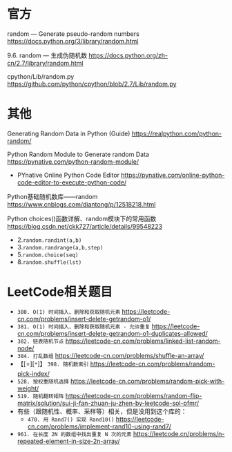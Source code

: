 
# 官方

random — Generate pseudo-random numbers https://docs.python.org/3/library/random.html

9.6. random — 生成伪随机数 https://docs.python.org/zh-cn/2.7/library/random.html

cpython/Lib/random.py  https://github.com/python/cpython/blob/2.7/Lib/random.py

# 其他

Generating Random Data in Python (Guide) https://realpython.com/python-random/

Python Random Module to Generate random Data https://pynative.com/python-random-module/
- PYnative Online Python Code Editor https://pynative.com/online-python-code-editor-to-execute-python-code/

Python基础随机数库——random https://www.cnblogs.com/diantong/p/12518218.html

Python choices()函数详解、random模块下的常用函数 https://blog.csdn.net/ckk727/article/details/99548223
- 2.`random.randint(a,b)`
- 3.`random.randrange(a,b,step)`
- 5.`random.choice(seq)`
- 8.`random.shuffle(lst)`

# LeetCode相关题目
- `380. O(1) 时间插入、删除和获取随机元素` https://leetcode-cn.com/problems/insert-delete-getrandom-o1/
- `381. O(1) 时间插入、删除和获取随机元素 - 允许重复` https://leetcode-cn.com/problems/insert-delete-getrandom-o1-duplicates-allowed/
- `382. 链表随机节点` https://leetcode-cn.com/problems/linked-list-random-node/
- `384. 打乱数组` https://leetcode-cn.com/problems/shuffle-an-array/
- 【[:star:][`*`]】 `398. 随机数索引` https://leetcode-cn.com/problems/random-pick-index/
- `528. 按权重随机选择` https://leetcode-cn.com/problems/random-pick-with-weight/
- `519. 随机翻转矩阵` https://leetcode-cn.com/problems/random-flip-matrix/solution/sui-ji-fan-zhuan-ju-zhen-by-leetcode-sol-pfmr/
- 有些（跟随机性、概率、采样等）相关，但是没用到这个库的：
  * `470. 用 Rand7() 实现 Rand10()` https://leetcode-cn.com/problems/implement-rand10-using-rand7/
- `961. 在长度 2N 的数组中找出重复 N 次的元素` https://leetcode.cn/problems/n-repeated-element-in-size-2n-array/
